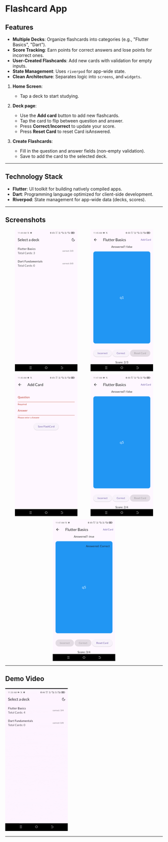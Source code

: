 # Flashcard App

## Features

- **Multiple Decks**: Organize flashcards into categories (e.g., "Flutter Basics", "Dart").
- **Score Tracking**: Earn points for correct answers and lose points for incorrect ones.
- **User-Created Flashcards**: Add new cards with validation for empty inputs.
- **State Management**: Uses `riverpod` for app-wide state.
- **Clean Architecture**: Separates logic into `screens`, and `widgets`.

1. **Home Screen**:

   - Tap a deck to start studying.

2. **Deck page**:

   - Use the **Add card** button to add new flashcards.
   - Tap the card to flip between question and answer.
   - Press **Correct**/**Incorrect** to update your score.
   - Press **Reset Card** to reset Card isAnswered.

3. **Create Flashcards**:
   - Fill in the question and answer fields (non-empty validation).
   - Save to add the card to the selected deck.

---

## Technology Stack

- **Flutter**: UI toolkit for building natively compiled apps.
- **Dart**: Programming language optimized for client-side development.
- **Riverpod**: State management for app-wide data (decks, scores).

---

## Screenshots

<div style="display: flex; flex-wrap:wrap; justify-content: space-evenly; gap: 10px">
   <img src="./screenshots/img_3.png" width="200" />
   <img src="./screenshots/img_4.png" width="200" />
   <img src="./screenshots/img_5.png" width="200" />
   <img src="./screenshots/img_6.png" width="200" />
   <img src="./screenshots/img_7.png" width="200" />
</div>

---

## Demo Video

<img src="./screenshots/Recording.gif" width="200" />

---
